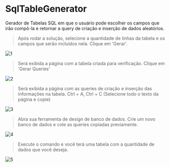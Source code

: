 # SqlTableGenerator
Gerador de Tabelas SQL em que o usuário pode escolher os campos que irão compô-la e retornar a query de criação e inserção de dados aleatórios.

> Após rodar a solução, selecione a quantidade de linhas da tabela e os campos que serão incluídos nela.
> Clique em 'Gerar'.

![1](https://github.com/vfmattos/SqlTableGenerator/assets/92189050/02d6286e-4855-4e25-8388-157d8d15c8c3)

> Será exibida a página com a tabela criada para verificação.
> Clique em 'Gerar Queries'

![2](https://github.com/vfmattos/SqlTableGenerator/assets/92189050/907c59a3-2005-4008-b0a8-8df895ecbb6e)

> Será exibida a página com as queries de criação e inserção das informações na tabela.
> Ctrl + A, Ctrl + C (Selecione todo o texto da página e copie)

![3](https://github.com/vfmattos/SqlTableGenerator/assets/92189050/2f9870ef-b024-47dd-9248-ab2dcce5f9ca)

> Abra sua ferramenta de design de banco de dados.
> Crie um novo banco de dados e cole as queries copiadas previamente.

![4](https://github.com/vfmattos/SqlTableGenerator/assets/92189050/b1e05550-69a7-4f9d-ae03-b90a954edf44)

> Execute o comando e você terá uma tabela com a quantidade de dados que você deseja.

![5](https://github.com/vfmattos/SqlTableGenerator/assets/92189050/a72bc72c-64d3-4c10-8f90-03c13b90a45e)



